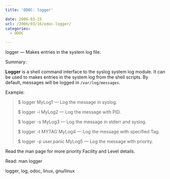 ```yaml
---
title: 'ODOC: logger'

date: 2006-03-15
url: /2006/03/16/odoc-logger/
categories:
  - ODOC

---
```

logger &#8212; Makes entries in the system log file.

Summary:

**Logger** is a shell command interface to the syslog system log module. It can be used to makes entries in the system log from the shell scripts. By default, messages will be logged in `/var/log/messages`.

Example:

> $ logger MyLog1 &#8212; Log the message in syslog.
> 
> $ logger -i MyLog2 &#8212; Log the message with PID.
> 
> $ logger -s MyLog3 &#8212; Log the message in stderr and syslog.
> 
> $ logger -t MYTAG MyLog4 &#8212; Log the message with specified Tag.
> 
> $ logger -p user.panic MyLog5 &#8212; Log the message with priority.

Read the man page for more priority Facility and Level details.

Read: man logger
  
<tags>logger, log, odoc, linux, gnu/linux</tags>